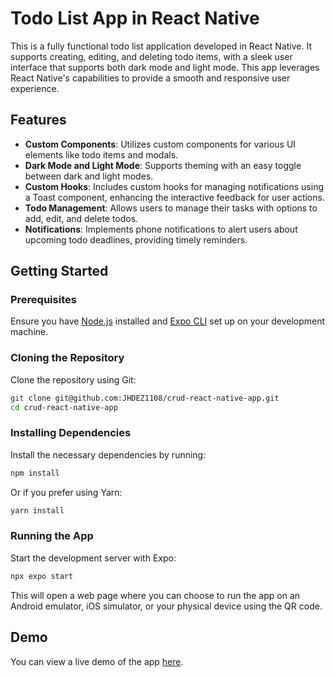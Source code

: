 # Todo List App in React Native

This is a fully functional todo list application developed in React Native. It supports creating, editing, and deleting todo items, with a sleek user interface that supports both dark mode and light mode. This app leverages React Native's capabilities to provide a smooth and responsive user experience.

## Features

- **Custom Components**: Utilizes custom components for various UI elements like todo items and modals.
- **Dark Mode and Light Mode**: Supports theming with an easy toggle between dark and light modes.
- **Custom Hooks**: Includes custom hooks for managing notifications using a Toast component, enhancing the interactive feedback for user actions.
- **Todo Management**: Allows users to manage their tasks with options to add, edit, and delete todos.
- **Notifications**: Implements phone notifications to alert users about upcoming todo deadlines, providing timely reminders.

## Getting Started

### Prerequisites

Ensure you have [Node.js](https://nodejs.org/) installed and [Expo CLI](https://expo.io/) set up on your development machine. 

### Cloning the Repository

Clone the repository using Git:

```bash
git clone git@github.com:JHDEZ1108/crud-react-native-app.git
cd crud-react-native-app
```

### Installing Dependencies

Install the necessary dependencies by running:

```bash
npm install
```

Or if you prefer using Yarn:

```bash
yarn install
```

### Running the App

Start the development server with Expo:

```bash
npx expo start
```

This will open a web page where you can choose to run the app on an Android emulator, iOS simulator, or your physical device using the QR code.

## Demo

You can view a live demo of the app [here](#).
